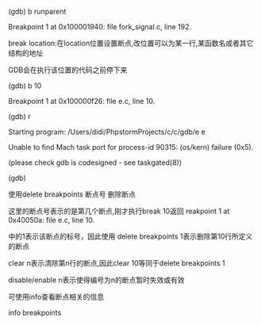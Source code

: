 \(gdb\) b runparent

Breakpoint 1 at 0x100001940: file fork\_signal.c, line 192.

break location:在location位置设置断点,改位置可以为某一行,某函数名或者其它结构的地址

GDB会在执行该位置的代码之前停下来

\(gdb\) b 10

Breakpoint 1 at 0x100000f26: file e.c, line 10.

\(gdb\) r

Starting program: /Users/didi/PhpstormProjects/c/c/gdb/e e

Unable to find Mach task port for process-id 90315: \(os/kern\) failure \(0x5\).

\(please check gdb is codesigned - see taskgated\(8\)\)

\(gdb\)

使用delete breakpoints 断点号 删除断点

  


这里的断点号表示的是第几个断点,刚才执行break 10返回 reakpoint 1 at 0x40050a: file e.c, line 10.

  


中的1表示该断点的标号，因此使用 delete breakpoints 1表示删除第10行所定义的断点

  


clear n表示清除第n行的断点,因此clear 10等同于delete breakpoints 1

  


disable/enable n表示使得编号为n的断点暂时失效或有效

  


可使用info查看断点相关的信息

  


info breakpoints

